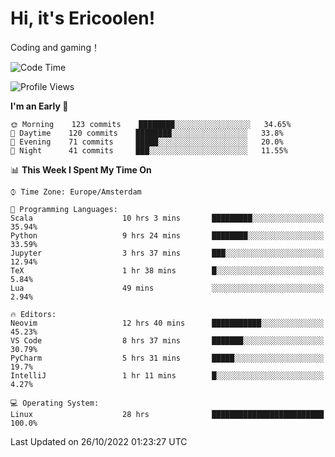 # Hi, it's Ericoolen!
Coding and gaming！

<!--START_SECTION:waka-->
![Code Time](http://img.shields.io/badge/Code%20Time-485%20hrs%2028%20mins-blue)

![Profile Views](http://img.shields.io/badge/Profile%20Views-11-blue)

**I'm an Early 🐤** 

```text
🌞 Morning    123 commits    ████████░░░░░░░░░░░░░░░░░   34.65% 
🌆 Daytime    120 commits    ████████░░░░░░░░░░░░░░░░░   33.8% 
🌃 Evening    71 commits     █████░░░░░░░░░░░░░░░░░░░░   20.0% 
🌙 Night      41 commits     ███░░░░░░░░░░░░░░░░░░░░░░   11.55%

```


📊 **This Week I Spent My Time On** 

```text
⌚︎ Time Zone: Europe/Amsterdam

💬 Programming Languages: 
Scala                    10 hrs 3 mins       █████████░░░░░░░░░░░░░░░░   35.94% 
Python                   9 hrs 24 mins       ████████░░░░░░░░░░░░░░░░░   33.59% 
Jupyter                  3 hrs 37 mins       ███░░░░░░░░░░░░░░░░░░░░░░   12.94% 
TeX                      1 hr 38 mins        █░░░░░░░░░░░░░░░░░░░░░░░░   5.84% 
Lua                      49 mins             ░░░░░░░░░░░░░░░░░░░░░░░░░   2.94%

🔥 Editors: 
Neovim                   12 hrs 40 mins      ███████████░░░░░░░░░░░░░░   45.23% 
VS Code                  8 hrs 37 mins       ███████░░░░░░░░░░░░░░░░░░   30.79% 
PyCharm                  5 hrs 31 mins       █████░░░░░░░░░░░░░░░░░░░░   19.7% 
IntelliJ                 1 hr 11 mins        █░░░░░░░░░░░░░░░░░░░░░░░░   4.27%

💻 Operating System: 
Linux                    28 hrs              █████████████████████████   100.0%

```


 Last Updated on 26/10/2022 01:23:27 UTC
<!--END_SECTION:waka-->

